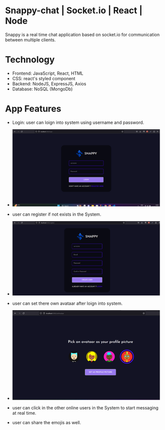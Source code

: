 # Snappy-chat | Socket.io | React | Node
Snappy is a real time chat application based on socket.io for communication between multiple clients.

# Technology
- Frontend: JavaScript, React, HTML
- CSS: react's styled component
- Backend: NodeJS, ExpressJS, Axios
- Database: NoSQL (MongoDb)

# App Features
- Login: user can loign into system using username and password.
- <img src="app-images/login.png" alt="login" width="768px"/>

- user can register if not exists in the System.
- <img src="app-images/resgistraion.png" alt="login" width="768px"/>

- user can set there own avataar after loign into system.
- <img src="app-images/setavataar.png" alt="login" width="768px"/>

- user can click in the other online users in the System to start messaging at real time.
- user can share the emojis as well.
